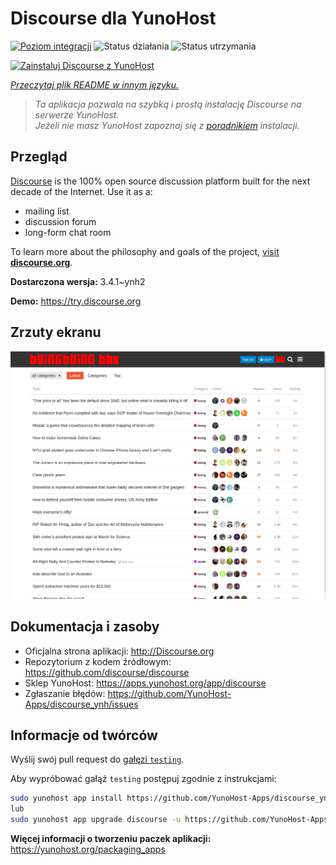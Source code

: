 <!--
To README zostało automatycznie wygenerowane przez <https://github.com/YunoHost/apps/tree/master/tools/readme_generator>
Nie powinno być ono edytowane ręcznie.
-->

# Discourse dla YunoHost

[![Poziom integracji](https://apps.yunohost.org/badge/integration/discourse)](https://ci-apps.yunohost.org/ci/apps/discourse/)
![Status działania](https://apps.yunohost.org/badge/state/discourse)
![Status utrzymania](https://apps.yunohost.org/badge/maintained/discourse)

[![Zainstaluj Discourse z YunoHost](https://install-app.yunohost.org/install-with-yunohost.svg)](https://install-app.yunohost.org/?app=discourse)

*[Przeczytaj plik README w innym języku.](./ALL_README.md)*

> *Ta aplikacja pozwala na szybką i prostą instalację Discourse na serwerze YunoHost.*  
> *Jeżeli nie masz YunoHost zapoznaj się z [poradnikiem](https://yunohost.org/install) instalacji.*

## Przegląd

[Discourse](http://www.discourse.org) is the 100% open source discussion platform built for the next decade of the Internet. Use it as a:

- mailing list
- discussion forum
- long-form chat room

To learn more about the philosophy and goals of the project, [visit **discourse.org**](http://www.discourse.org).


**Dostarczona wersja:** 3.4.1~ynh2

**Demo:** <https://try.discourse.org>

## Zrzuty ekranu

![Zrzut ekranu z Discourse](./doc/screenshots/screenshot.png)

## Dokumentacja i zasoby

- Oficjalna strona aplikacji: <http://Discourse.org>
- Repozytorium z kodem źródłowym: <https://github.com/discourse/discourse>
- Sklep YunoHost: <https://apps.yunohost.org/app/discourse>
- Zgłaszanie błędów: <https://github.com/YunoHost-Apps/discourse_ynh/issues>

## Informacje od twórców

Wyślij swój pull request do [gałęzi `testing`](https://github.com/YunoHost-Apps/discourse_ynh/tree/testing).

Aby wypróbować gałąź `testing` postępuj zgodnie z instrukcjami:

```bash
sudo yunohost app install https://github.com/YunoHost-Apps/discourse_ynh/tree/testing --debug
lub
sudo yunohost app upgrade discourse -u https://github.com/YunoHost-Apps/discourse_ynh/tree/testing --debug
```

**Więcej informacji o tworzeniu paczek aplikacji:** <https://yunohost.org/packaging_apps>
